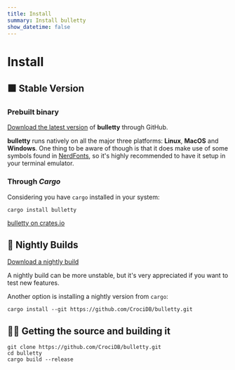 ```yaml
---
title: Install
summary: Install bulletty
show_datetime: false
---
```


# Install

## 🟩 Stable Version

### Prebuilt binary

[Download the latest version](https://github.com/CrociDB/bulletty/releases/latest) of **bulletty** through GitHub.

**bulletty** runs natively on all the major three platforms: **Linux**, **MacOS** and **Windows**. One thing to be aware of though is that it does make use of some symbols found in [NerdFonts](https://www.nerdfonts.com/), so it's highly recommended to have it setup in your terminal emulator.

### Through _Cargo_

Considering you have `cargo` installed in your system:

```shell
cargo install bulletty
```
[bulletty on crates.io](https://crates.io/crates/bulletty)

## 🌃 Nightly Builds

[Download a nightly build](https://github.com/CrociDB/bulletty/releases)

A nightly build can be more unstable, but it's very appreciated if you want to test new features.

Another option is installing a nightly version from `cargo`:

```shell
cargo install --git https://github.com/CrociDB/bulletty.git
```

## 👩‍💻 Getting the source and building it

```shell
git clone https://github.com/CrociDB/bulletty.git
cd bulletty
cargo build --release
```
